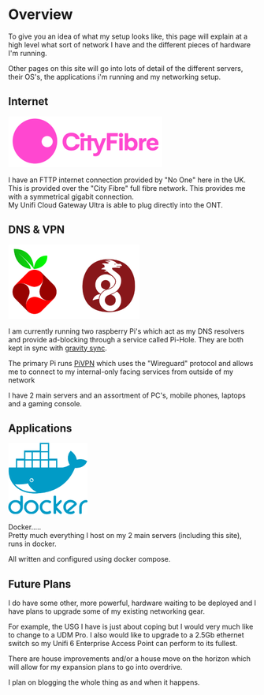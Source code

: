 # Overview

To give you an idea of what my setup looks like, this page will explain at a high level what sort of network I have and the different pieces of hardware I'm running.

Other pages on this site will go into lots of detail of the different servers, their OS's, the applications i'm running and my networking setup.


## Internet

![](images/cityfibretransparent.png)

I have an FTTP internet connection provided by "No One" here in the UK.  This is provided over the "City Fibre" full fibre network. 
This provides me with a symmetrical gigabit connection.  
My Unifi Cloud Gateway Ultra is able to plug directly into the ONT.


## DNS & VPN

![](images/pihole.png)

I am currently running two raspberry Pi's which act as my DNS resolvers and provide ad-blocking through a service called Pi-Hole.  They are both kept in sync with [gravity sync](https://github.com/vmstan/gravity-sync?tab=readme-ov-file).

The primary Pi runs [PiVPN](https://www.pivpn.io/) which uses the "Wireguard" protocol and allows me to connect to my internal-only facing services from outside of my network

I have 2 main servers and an assortment of PC's, mobile phones, laptops and a gaming console.


## Applications

![](images/docker.png)

Docker.....  
Pretty much everything I host on my 2 main servers (including this site), runs in docker.  

All written and configured using docker compose.

## Future Plans

I do have some other, more powerful, hardware waiting to be deployed and I have plans to upgrade some of my existing networking gear.

For example, the USG I have is just about coping but I would very much like to change to a UDM Pro.  I also would like to upgrade to a 2.5Gb ethernet switch so my Unifi 6 Enterprise Access Point can perform to its fullest.

There are house improvements and/or a house move on the horizon which will allow for my expansion plans to go into overdrive.  

I plan on blogging the whole thing as and when it happens.

